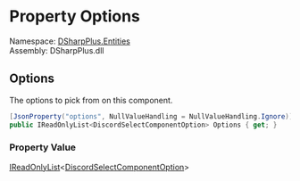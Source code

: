 # Property Options

Namespace: [DSharpPlus.Entities](DSharpPlus.Entities.md)  
Assembly: DSharpPlus.dll

## <a id="DSharpPlus_Entities_DiscordSelectComponent_Options"></a>Options

The options to pick from on this component.

```csharp
[JsonProperty("options", NullValueHandling = NullValueHandling.Ignore)]
public IReadOnlyList<DiscordSelectComponentOption> Options { get; }
```

### Property Value

[IReadOnlyList](https://learn.microsoft.com/dotnet/api/system.collections.generic.ireadonlylist\-1)<[DiscordSelectComponentOption](DSharpPlus.Entities.DiscordSelectComponentOption.md)\>

